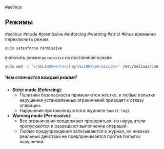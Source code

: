 #selinux
## Режимы
#selinux #mode #premissive #enforcing #warning #strict #linux
временно переключить режим
```bash
sudo setenforce Permissive
```
включить режим `permissive` на постоянной основе
```bash
sudo sed -i 's/SELINUX=enforcing/SELINUX=permissive/' /etc/selinux/config
```
##### Чем отличается каждый режим?
- **Strict mode (Enforcing)**:
    - Политики безопасности применяются жёстко, и любые попытки нарушения установленных ограничений приводят к отказу операции.
    - Нарушения протоколируются в журнале (`audit.log`).
- **Warning mode (Permissive)**:
    - Все ограничения продолжают проверяться, но нарушители пропускаются и разрешают выполнение операций.
    - Любые предупреждения записываются в журнал, но никаких реальных действий не предпринимается против попыток нарушений.